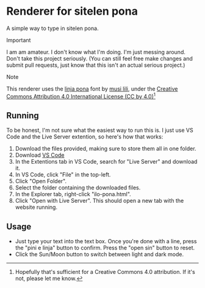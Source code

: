 # Renderer for sitelen pona
A simple way to type in sitelen pona.

> [!IMPORTANT]
> I am am amateur. I don't know what I'm doing. I'm just messing around. Don't take this project seriously. (You can still feel free make changes and submit pull requests, just know that this isn't an actual serious project.)

> [!NOTE]
> This renderer uses the [linja pona](https://musilili.net/linja-pona/) font by [musi lili](https://musilili.net/), under the [Creative Commons Attribution 4.0 International License (CC by 4.0)](https://creativecommons.org/licenses/by/4.0/)[^1]

## Running
To be honest, I'm not sure what the easiest way to run this is. I just use VS Code and the Live Server extention, so here's how that works:
1. Download the files provided, making sure to store them all in one folder.
2. Download [VS Code](https://code.visualstudio.com/)
3. In the Extentions tab in VS Code, search for "Live Server" and download it.
4. In VS Code, click "File" in the top-left.
5. Click "Open Folder".
6. Select the folder containing the downloaded files.
7. In the Explorer tab, right-click "ilo-pona.html".
8. Click "Open with Live Server". This should open a new tab with the website running.

## Usage
- Just type your text into the text box. Once you're done with a line, press the "pini e linja" button to confirm. Press the "open sin" button to reset.
- Click the Sun/Moon button to switch between light and dark mode.

[^1]: Hopefully that's sufficient for a Creative Commons 4.0 attribution. If it's not, please let me know.
